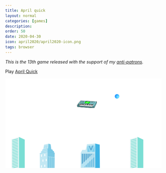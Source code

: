 ```yaml
---
title: April quick
layout: normal
categories: [games]
description:
order: 50
date: 2020-04-30
icon: april2020/april2020-icon.png
tags: browser
---
```


_This is the 13th game released with the support of my [anti-patrons](/anti-patreon)._

<p>Play <a href="https://scratch.mit.edu/projects/390529043/embed">April Quick</a></p>

![](april-2020.png)
